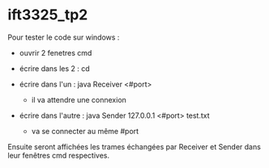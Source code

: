 # ift3325_tp2

Pour tester le code sur windows :

- ouvrir 2 fenetres cmd

- écrire dans les 2 : cd <le dossier avec les classes Java>

- écrire dans l'un : java Receiver <#port>
  - il va attendre une connexion

- écrire dans l'autre : java Sender 127.0.0.1 <#port> test.txt
  - va se connecter au même #port

Ensuite seront affichées les trames échangées par Receiver et Sender dans leur fenêtres cmd respectives.
